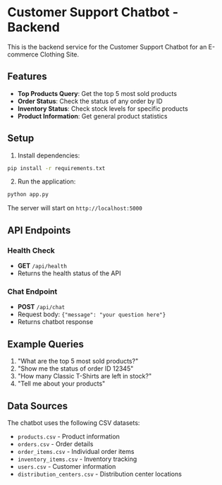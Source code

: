 # Customer Support Chatbot - Backend

This is the backend service for the Customer Support Chatbot for an E-commerce Clothing Site.

## Features

- **Top Products Query**: Get the top 5 most sold products
- **Order Status**: Check the status of any order by ID
- **Inventory Status**: Check stock levels for specific products
- **Product Information**: Get general product statistics

## Setup

1. Install dependencies:
```bash
pip install -r requirements.txt
```

2. Run the application:
```bash
python app.py
```

The server will start on `http://localhost:5000`

## API Endpoints

### Health Check
- **GET** `/api/health`
- Returns the health status of the API

### Chat Endpoint
- **POST** `/api/chat`
- Request body: `{"message": "your question here"}`
- Returns chatbot response

## Example Queries

1. "What are the top 5 most sold products?"
2. "Show me the status of order ID 12345"
3. "How many Classic T-Shirts are left in stock?"
4. "Tell me about your products"

## Data Sources

The chatbot uses the following CSV datasets:
- `products.csv` - Product information
- `orders.csv` - Order details
- `order_items.csv` - Individual order items
- `inventory_items.csv` - Inventory tracking
- `users.csv` - Customer information
- `distribution_centers.csv` - Distribution center locations 